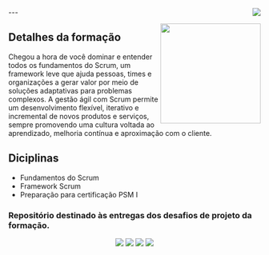 <img align="right" src="https://raw.githubusercontent.com/alexklenio/formacao-scrum-master/main/Imagens/04JUL22_DIOPLAY%204.png" width=""/>   ---

<img align="right" src="https://hermes.dio.me/courses/badge/ad17518a-991f-44af-87fa-33b1bf4fe677.png" width="200"/>


## Detalhes da formação

Chegou a hora de você dominar e entender todos os fundamentos do Scrum, um framework leve que ajuda pessoas, times e organizações a gerar valor por meio de soluções adaptativas para problemas complexos. A gestão ágil com Scrum permite um desenvolvimento flexível, iterativo e incremental de novos produtos e serviços, sempre promovendo uma cultura voltada ao aprendizado, melhoria contínua e aproximação com o cliente.

## Diciplinas
- Fundamentos do Scrum
- Framework Scrum
- Preparação para certificação PSM I
  

### Repositório destinado às entregas dos desafios de projeto da formação.


<div align="center">
  <p>
      <img src="https://img.shields.io/github/languages/count/alexklenio/formacao-fullstack-typescript"/>
      <img src="https://img.shields.io/github/repo-size/alexklenio/formacao-fullstack-typescript"/>
      <img src="https://img.shields.io/github/last-commit/alexklenio/formacao-fullstack-typescript"/>
      <img src="https://img.shields.io/github/issues/alexklenio/formacao-fullstack-typescript"/>
  </p> 
</div>
